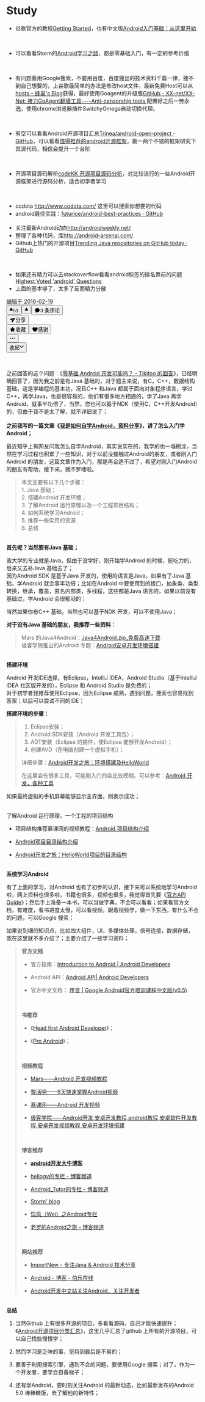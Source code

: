 # Study
<div class="RichContent RichContent--unescapable"><div class="RichContent-inner"><span class="RichText CopyrightRichText-richText" itemprop="text"><ul><li>谷歌官方的教程<a href="https://link.zhihu.com/?target=http%3A//developer.android.com/training/index.html" class=" wrap external" target="_blank" rel="nofollow noreferrer">Getting Started</a>，也有中文版<a href="https://link.zhihu.com/?target=http%3A//hukai.me/android-training-course-in-chinese/basics/index.html" class=" wrap external" target="_blank" rel="nofollow noreferrer">Android入门基础：从这里开始</a></li></ul><br><ul><li>可以看看Storm的<a href="https://link.zhihu.com/?target=http%3A//stormzhang.github.io/android/2014/07/07/learn-android-from-rookie/" class=" wrap external" target="_blank" rel="nofollow noreferrer">Android学习之路</a>，都是零基础入门，有一定的参考价值</li></ul><br><ul><li>有问题善用Google搜索，不要用百度，百度搜出的技术资料千篇一律，搜不到自己想要的，上谷歌最简单的办法是修改host文件，最新免费Host可以从<a href="https://link.zhihu.com/?target=http%3A//blog.yadgen.com/%3Fpage_id%3D585" class=" wrap external" target="_blank" rel="nofollow noreferrer">hosts – 蜂巢's Blog</a>获得，最好使用Goagent的升级版<a href="https://link.zhihu.com/?target=https%3A//github.com/XX-net/XX-Net" class=" wrap external" target="_blank" rel="nofollow noreferrer">GitHub - XX-net/XX-Net: 接力GoAgent翻墙工具----Anti-censorship tools</a>,配置好之后一劳永逸，使用chrome浏览器插件SwitchyOmega自动切换代理。</li></ul><br><ul><li>有空可以看看Android开源项目汇总<a href="https://link.zhihu.com/?target=https%3A//github.com/Trinea/android-open-project" class=" wrap external" target="_blank" rel="nofollow noreferrer">Trinea/android-open-project · GitHub</a>，可以看看<a href="https://link.zhihu.com/?target=http%3A//coolshell.info/blog/2014/10/android-opensource.html" class=" wrap external" target="_blank" rel="nofollow noreferrer">值得推荐的android开源框架</a>，挑一两个不错的框架研究下其源代码，相信会提升一个台阶</li></ul><br><ul><li>开源项目源码解析<a href="https://link.zhihu.com/?target=http%3A//www.codekk.com/open-source-project-analysis" class=" wrap external" target="_blank" rel="nofollow noreferrer">codeKK 开源项目源码分析</a>，对比较流行的一些Android开源框架进行源码分析，适合初学者学习</li></ul><br><ul><li>codota <a href="https://link.zhihu.com/?target=http%3A//www.codota.com/" class=" external" target="_blank" rel="nofollow noreferrer"><span class="invisible">http://www.</span><span class="visible">codota.com/</span><span class="invisible"></span></a> 这里可以搜索你想要的代码<br></li><li>android最佳实践：<a href="https://link.zhihu.com/?target=https%3A//github.com/futurice/android-best-practices" class=" wrap external" target="_blank" rel="nofollow noreferrer">futurice/android-best-practices · GitHub</a></li><br><li>关注最新Android动向<a href="https://link.zhihu.com/?target=http%3A//androidweekly.net/" class=" external" target="_blank" rel="nofollow noreferrer"><span class="invisible">http://</span><span class="visible">androidweekly.net/</span><span class="invisible"></span></a></li><li>整理了各种代码，库<a href="https://link.zhihu.com/?target=http%3A//android-arsenal.com/" class=" external" target="_blank" rel="nofollow noreferrer"><span class="invisible">http://</span><span class="visible">android-arsenal.com/</span><span class="invisible"></span></a></li><li>Github上热门的开源项目<a href="https://link.zhihu.com/?target=https%3A//github.com/trending%3Fl%3Djava" class=" wrap external" target="_blank" rel="nofollow noreferrer">Trending Java repositories on GitHub today · GitHub</a></li></ul><br><ul><li>如果还有精力可以去stackoverflow看看android标签的排名靠前的问题<a href="https://link.zhihu.com/?target=http%3A//stackoverflow.com/questions/tagged/android%3Fsort%3Dvotes" class=" wrap external" target="_blank" rel="nofollow noreferrer">Highest Voted 'android' Questions</a></li><li>上面的基本够了，太多了反而精力分散</li></ul></span><!-- react-empty: 1426 --></div><div><div class="ContentItem-time"><a target="_blank" href="/question/26417244/answer/32818033"><span data-tooltip="发布于 2014-11-02"><!-- react-text: 1431 -->编辑于 <!-- /react-text --><!-- react-text: 1432 -->2016-02-19<!-- /react-text --></span></a></div><!-- react-empty: 1433 --></div><div><div class="ContentItem-actions Sticky RichContent-actions is-fixed is-bottom" style="width: 694px; bottom: 0px; left: 16px;"><span><button class="Button VoteButton VoteButton--up" aria-label="赞同" type="button"><svg viewBox="0 0 20 18" class="Icon VoteButton-upIcon Icon--triangle" width="9" height="16" aria-hidden="true" style="height: 16px; width: 9px;"><title></title><g><path d="M0 15.243c0-.326.088-.533.236-.896l7.98-13.204C8.57.57 9.086 0 10 0s1.43.57 1.784 1.143l7.98 13.204c.15.363.236.57.236.896 0 1.386-.875 1.9-1.955 1.9H1.955c-1.08 0-1.955-.517-1.955-1.9z"></path></g></svg><!-- react-text: 8946 -->51<!-- /react-text --></button><button class="Button VoteButton VoteButton--down" aria-label="反对" type="button"><svg viewBox="0 0 20 18" class="Icon VoteButton-downIcon Icon--triangle" width="9" height="16" aria-hidden="true" style="height: 16px; width: 9px;"><title></title><g><path d="M0 15.243c0-.326.088-.533.236-.896l7.98-13.204C8.57.57 9.086 0 10 0s1.43.57 1.784 1.143l7.98 13.204c.15.363.236.57.236.896 0 1.386-.875 1.9-1.955 1.9H1.955c-1.08 0-1.955-.517-1.955-1.9z"></path></g></svg></button></span><button class="Button ContentItem-action Button--plain Button--withIcon Button--withLabel" type="button"><span style="display: inline-flex; align-items: center;"><!-- react-text: 8953 -->​<!-- /react-text --><svg class="Zi Zi--Comment Button-zi" fill="currentColor" viewBox="0 0 24 24" width="1.2em" height="1.2em"><path d="M10.241 19.313a.97.97 0 0 0-.77.2 7.908 7.908 0 0 1-3.772 1.482.409.409 0 0 1-.38-.637 5.825 5.825 0 0 0 1.11-2.237.605.605 0 0 0-.227-.59A7.935 7.935 0 0 1 3 11.25C3 6.7 7.03 3 12 3s9 3.7 9 8.25-4.373 9.108-10.759 8.063z" fill-rule="evenodd"></path></svg></span><!-- react-text: 8956 -->3 条评论<!-- /react-text --></button><div class="Popover ShareMenu ContentItem-action"><div class="" id="Popover-5032-91262-toggle" aria-haspopup="true" aria-expanded="false" aria-owns="Popover-5032-91262-content"><button class="Button Button--plain Button--withIcon Button--withLabel" type="button"><span style="display: inline-flex; align-items: center;"><!-- react-text: 8961 -->​<!-- /react-text --><svg class="Zi Zi--Share Button-zi" fill="currentColor" viewBox="0 0 24 24" width="1.2em" height="1.2em"><path d="M2.931 7.89c-1.067.24-1.275 1.669-.318 2.207l5.277 2.908 8.168-4.776c.25-.127.477.198.273.39L9.05 14.66l.927 5.953c.18 1.084 1.593 1.376 2.182.456l9.644-15.242c.584-.892-.212-2.029-1.234-1.796L2.93 7.89z" fill-rule="evenodd"></path></svg></span><!-- react-text: 8964 -->分享<!-- /react-text --></button></div><!-- react-empty: 8965 --></div><button class="Button ContentItem-action Button--plain Button--withIcon Button--withLabel" type="button"><span style="display: inline-flex; align-items: center;"><!-- react-text: 8968 -->​<!-- /react-text --><svg class="Zi Zi--Star Button-zi" fill="currentColor" viewBox="0 0 24 24" width="1.2em" height="1.2em"><path d="M5.515 19.64l.918-5.355-3.89-3.792c-.926-.902-.639-1.784.64-1.97L8.56 7.74l2.404-4.871c.572-1.16 1.5-1.16 2.072 0L15.44 7.74l5.377.782c1.28.186 1.566 1.068.64 1.97l-3.89 3.793.918 5.354c.219 1.274-.532 1.82-1.676 1.218L12 18.33l-4.808 2.528c-1.145.602-1.896.056-1.677-1.218z" fill-rule="evenodd"></path></svg></span><!-- react-text: 8971 -->收藏<!-- /react-text --></button><button class="Button ContentItem-action Button--plain Button--withIcon Button--withLabel" type="button"><span style="display: inline-flex; align-items: center;"><!-- react-text: 8974 -->​<!-- /react-text --><svg class="Zi Zi--Heart Button-zi" fill="currentColor" viewBox="0 0 24 24" width="1.2em" height="1.2em"><path d="M2 8.437C2 5.505 4.294 3.094 7.207 3 9.243 3 11.092 4.19 12 6c.823-1.758 2.649-3 4.651-3C19.545 3 22 5.507 22 8.432 22 16.24 13.842 21 12 21 10.158 21 2 16.24 2 8.437z" fill-rule="evenodd"></path></svg></span><!-- react-text: 8977 -->感谢<!-- /react-text --></button><div class="Popover ContentItem-action"><button class="Button Button--plain Button--withIcon Button--iconOnly" aria-label="更多" type="button" id="Popover-5032-48914-toggle" aria-haspopup="true" aria-expanded="false" aria-owns="Popover-5032-48914-content"><span style="display: inline-flex; align-items: center;"><!-- react-text: 8981 -->​<!-- /react-text --><svg class="Zi Zi--Dots Button-zi" fill="currentColor" viewBox="0 0 24 24" width="1.2em" height="1.2em"><path d="M5 14a2 2 0 1 1 0-4 2 2 0 0 1 0 4zm7 0a2 2 0 1 1 0-4 2 2 0 0 1 0 4zm7 0a2 2 0 1 1 0-4 2 2 0 0 1 0 4z" fill-rule="evenodd"></path></svg></span></button><!-- react-empty: 8984 --></div><button class="Button ContentItem-action ContentItem-rightButton Button--plain" data-zop-retract-question="true" type="button"><span class="RichContent-collapsedText">收起</span><svg viewBox="0 0 10 6" class="Icon ContentItem-arrowIcon is-active Icon--arrow" width="10" height="16" aria-hidden="true" style="height: 16px; width: 10px;"><title></title><g><path d="M8.716.217L5.002 4 1.285.218C.99-.072.514-.072.22.218c-.294.29-.294.76 0 1.052l4.25 4.512c.292.29.77.29 1.063 0L9.78 1.27c.293-.29.293-.76 0-1.052-.295-.29-.77-.29-1.063 0z"></path></g></svg></button></div><div class="Sticky--holder" style="position: static; top: auto; right: auto; bottom: auto; left: auto; display: flex; float: none; margin: 0px -20px -10px; height: 54px; width: 694px;"></div></div></div>
<div class="RichContent-inner"><span class="RichText CopyrightRichText-richText" itemprop="text">之前回答的这个问题：《<a href="http://www.zhihu.com/question/20037244/answer/32544915" class="internal">零基础 Android 开发可能吗？ - Tikitoo 的回答</a>》，已经明确回答了，因为我之前是有Java 基础的，对于题主来说，有C，C++，数据结构基础，这是学编程的基本功，况且C++ 和Java 都属于面向对象程序语言，学过C++，再学Java，也是很容易的，他们有很多地方相通的，学了Java 再学Android，就事半功倍了，当然，您也可以基于NDK（使用C，C++开发Android）的，但由于我不是太了解，就不详细说了；<br><br><b>之前我写的一篇文章《<a href="https://link.zhihu.com/?target=http%3A//www.jianshu.com/p/2ee0e74abbdf" class=" wrap external" target="_blank" rel="nofollow noreferrer">我是如何自学Android，资料分享</a>》，讲了怎么入门学Android；</b><br><p>最近知乎上有网友问我怎么自学Android，其实说实在的，我学的也一塌糊涂，当然在学习过程也积累了一些知识，对于以前没接触过Android的朋友，或者刚入门Android 的朋友，这篇文章作为入门，那是再合适不过了，希望对刚入门Android的朋友有帮助，接下来，就不罗嗦啦。</p><blockquote><p>本文主要有以下几个步骤：<br>1. Java 基础；<br>2. 搭建Android 开发环境；<br>3. 了解Android 运行原理以及一个工程项目结构；<br>4. 如何系统学习Android；<br>5. 推荐一些实用的资源<br>6. 总结</p></blockquote><br><strong>首先呢？当然要有Java 基础；</strong><p>我大学的专业就是Java，但由于没学好，刚开始学Android 的时候，挺吃力的，后来又去补Java 基础去了；<br>因为Android SDK 是基于Java 开发的，使用的语言是Java，如果有了Java 基础，学Android 就会事半功倍；比如在Android 中要使用到的接口，抽象类，类型转换，继承，覆盖，匿名内部类，多线程，这些都是Java 语言的，如果以前没有基础过，学Android 会很郁闷的；</p><p>当然如果你有C++ 基础，当然也可以基于NDK 开发，可以不使用Java；</p><p><strong>对于没有Java 基础的朋友，我推荐一些资料：</strong></p><blockquote><p>Mars 的Java4Android：<a href="https://link.zhihu.com/?target=http%3A//yun.baidu.com/s/1dD5RRQ5" class=" wrap external" target="_blank" rel="nofollow noreferrer">Java4Android.zip_免费高速下载</a><br>极客学院推出的Android 专题：<a href="https://link.zhihu.com/?target=http%3A//android.jikexueyuan.com/" class=" wrap external" target="_blank" rel="nofollow noreferrer">Android安卓开发环境搭建</a></p></blockquote><br><b>搭建环境</b><p>Android 开发IDE选择，有Eclipse，IntelliJ IDEA，Android Studio（基于IntelliJ IDEA 社区版开发的），Eclipse 和 Android Studio 是免费的；<br>对于初学者我推荐使用Eclipse，因为Eclipse 成熟，遇到问题，搜索也容易找到答案；以后可以尝试不同的IDE；</p><p><strong>搭建环境的步骤：</strong></p><blockquote><ol><li>Eclipse安装；</li><li>Android SDK安装（Android 开发工具包）；</li><li>ADT安装（Eclipse 的插件，使Eclipse 能够开发Android）；</li><li>创建AVD（在电脑创建一个虚拟手机）；</li></ol><p>详细步骤：<a href="https://link.zhihu.com/?target=http%3A//www.cnblogs.com/skynet/archive/2010/04/12/1709892.html" class=" wrap external" target="_blank" rel="nofollow noreferrer">Android开发之旅：环境搭建及HelloWorld</a></p><p>在这里会有很多工具，可能刚入门的会比较模糊，可以参考：<a href="https://link.zhihu.com/?target=http%3A//tikitoo.github.io/blog/2014/10/12/android-tools/" class=" wrap external" target="_blank" rel="nofollow noreferrer">Android 开发，各种工具</a></p></blockquote><p>如果最终虚拟的手机屏幕能够显示主界面，则表示成功；</p><br>了解Android 运行原理，一个工程的项目结构<ul><li><p>项目结构推荐慕课网的视频教程：<a href="https://link.zhihu.com/?target=http%3A//www.imooc.com/video/1442" class=" wrap external" target="_blank" rel="nofollow noreferrer">Android 项目结构介绍</a></p></li><li><p><a href="https://link.zhihu.com/?target=http%3A//tonyqus.blog.51cto.com/2676222/1305405" class=" wrap external" target="_blank" rel="nofollow noreferrer">Android项目目录结构介绍</a></p></li><li><a href="https://link.zhihu.com/?target=http%3A//www.cnblogs.com/skynet/archive/2010/04/13/1711479.html" class=" wrap external" target="_blank" rel="nofollow noreferrer">Android开发之旅：HelloWorld项目的目录结构</a></li></ul><br><b>系统学习Android</b><p>有了上面的学习，对Android 也有了初步的认识，接下来可以系统地学习Android 啦，网上资料也很多啦，书籍也很多，视频也很多，我觉得首先要《<a href="https://link.zhihu.com/?target=https%3A//developer.android.com/guide/index.html" class=" wrap external" target="_blank" rel="nofollow noreferrer">官方API Guide</a>》；然后手上准备一本书，可以当做字典，不会可以看看；如果看官方文档，有难度，看书进度太慢，可以看视频，跟着视频学，做一下东西，有什么不会的问题，可以Google 搜索；</p><p>如果说到细的知识点，比如四大组件，UI，多媒体处理，信号连接，数据存储，我在这里就不多介绍了；主要介绍了一些学习资料；</p><blockquote><p><strong>官方文档</strong></p><ul><li><p>官方指南：<a href="https://link.zhihu.com/?target=https%3A//developer.android.com/guide/index.html" class=" wrap external" target="_blank" rel="nofollow noreferrer">Introduction to Android | Android Developers</a></p></li><li><p>Android API：<a href="https://link.zhihu.com/?target=https%3A//developer.android.com/reference/packages.html" class=" wrap external" target="_blank" rel="nofollow noreferrer">Android API| Android Developers</a></p></li><li><p>官方中文文档： <a href="https://link.zhihu.com/?target=http%3A//hukai.me/android-training-course-in-chinese/index.html" class=" wrap external" target="_blank" rel="nofollow noreferrer">序言 | Google Android官方培训课程中文版(v0.5)</a></p></li></ul><br><p><strong>书推荐</strong></p><ul><li><p>《<a href="https://link.zhihu.com/?target=http%3A//www.jianshu.com/p/2ee0e74abbdf" class=" wrap external" target="_blank" rel="nofollow noreferrer">Head first Android Developer</a>》；</p></li><li><p>《<a href="https://link.zhihu.com/?target=http%3A//www.jianshu.com/p/2ee0e74abbdf" class=" wrap external" target="_blank" rel="nofollow noreferrer">Pro Android</a>》；</p></li></ul><br><p><strong>视频教程</strong></p><ul><li><p><a href="https://link.zhihu.com/?target=http%3A//marschen.com/portal.php" class=" wrap external" target="_blank" rel="nofollow noreferrer">Mars——Android 开发视频教程</a></p></li><li><p><a href="https://link.zhihu.com/?target=http%3A//pan.baidu.com/s/1qWAWU52" class=" wrap external" target="_blank" rel="nofollow noreferrer">黎活明——8天快速掌握Android视频</a></p></li><li><p><a href="https://link.zhihu.com/?target=http%3A//www.imooc.com/course/list" class=" wrap external" target="_blank" rel="nofollow noreferrer">慕课网——Android 开发视频</a></p></li><li><p><a href="https://link.zhihu.com/?target=http%3A//android.jikexueyuan.com/" class=" wrap external" target="_blank" rel="nofollow noreferrer">极客学院——Android开发,安卓开发教程,android教程,安卓软件开发教程,安卓开发视频教程,安卓开发环境搭建</a></p></li></ul><br><p><strong>博客推荐</strong></p><ul><li><p><strong><a href="https://link.zhihu.com/?target=http%3A//yeungeek.com/android%25E5%25BC%2580%25E5%258F%2591%25E5%25A4%25A7%25E7%2589%259B%25E5%258D%259A%25E5%25AE%25A2/" class=" wrap external" target="_blank" rel="nofollow noreferrer">android开发大牛博客</a></strong><br></p></li><li><p><a href="https://link.zhihu.com/?target=http%3A//blog.csdn.net/hellogv" class=" wrap external" target="_blank" rel="nofollow noreferrer">hellogv的专栏 - 博客频道</a><br></p></li><li><p><a href="https://link.zhihu.com/?target=http%3A//blog.csdn.net/android_tutor" class=" wrap external" target="_blank" rel="nofollow noreferrer">Android_Tutor的专栏 - 博客频道</a><br></p></li><li><p><a href="https://link.zhihu.com/?target=http%3A//stormzhang.github.io/" class=" wrap external" target="_blank" rel="nofollow noreferrer">Storm' blog</a><br></p></li><li><p><a href="https://link.zhihu.com/?target=http%3A//blog.csdn.net/column/details/flowingflying02.html" class=" wrap external" target="_blank" rel="nofollow noreferrer">恺风（Wei）之Android专栏</a><br></p></li><li><p><a href="https://link.zhihu.com/?target=http%3A//blog.csdn.net/luoshengyang" class=" wrap external" target="_blank" rel="nofollow noreferrer">老罗的Android之旅 - 博客频道</a><br></p></li></ul><br><p><strong>网站推荐</strong></p><ul><li><p><a href="https://link.zhihu.com/?target=http%3A//www.importnew.com/" class=" wrap external" target="_blank" rel="nofollow noreferrer">ImportNew - 专注Java &amp; Android 技术分享</a></p></li><li><p><a href="https://link.zhihu.com/?target=http%3A//blog.jobbole.com/category/android/" class=" wrap external" target="_blank" rel="nofollow noreferrer">Android - 博客 - 伯乐在线</a></p></li><li><p><a href="https://link.zhihu.com/?target=http%3A//www.androidchina.net/" class=" wrap external" target="_blank" rel="nofollow noreferrer">Android开发中文站关注Android，关注开发者</a></p></li></ul></blockquote><br><b>总结</b><ol><li><p>当然Github 上有很多开源的项目，多看看源码，自己才能快速提升；《<a href="https://link.zhihu.com/?target=https%3A//github.com/Trinea/android-open-project" class=" wrap external" target="_blank" rel="nofollow noreferrer">Android开源项目分类汇总</a>》，这里几乎汇总了github 上所有的开源项目，可以自己找些慢慢学；</p></li><li><p>然而学习是乏味的事，坚持到最后是不易的；</p></li><li><p>要善于利用搜索引擎，遇到不会的问题，要使用Google 搜索；对了，作为一个开发者，要学会自备梯子；</p></li><li><p>还有学Android，要时刻关注Android 的最新动态，比如最新发布的Android 5.0 棒棒糖版，去了解他的新特性；</p></li></ol><br><br><br></span><!-- react-empty: 12551 --></div>
